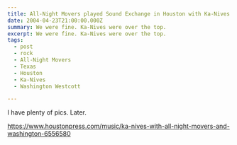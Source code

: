 ```yaml
---
title: All-Night Movers played Sound Exchange in Houston with Ka-Nives
date: 2004-04-23T21:00:00.000Z
summary: We were fine. Ka-Nives were over the top.
excerpt: We were fine. Ka-Nives were over the top.
tags:
  - post
  - rock
  - All-Night Movers
  - Texas
  - Houston
  - Ka-Nives
  - Washington Westcott

---
```


I have plenty of pics. Later.

https://www.houstonpress.com/music/ka-nives-with-all-night-movers-and-washington-6556580